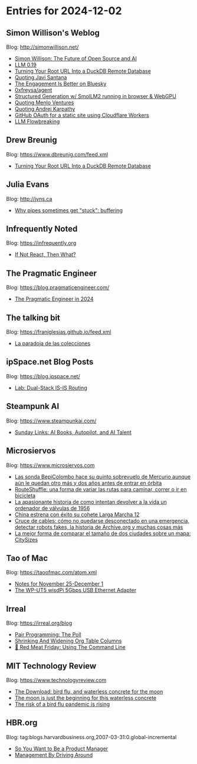 # Entries for 2024-12-02
## Simon Willison's Weblog 
Blog: http://simonwillison.net/ 

- [Simon Willison: The Future of Open Source and AI](https://simonwillison.net/2024/Dec/2/the-future-of-open-source-and-ai/#atom-everything)
- [LLM 0.19](https://simonwillison.net/2024/Dec/1/llm-019/#atom-everything)
- [Turning Your Root URL Into a DuckDB Remote Database](https://simonwillison.net/2024/Dec/1/turning-your-root-url-into-a-duckdb-remote-database/#atom-everything)
- [Quoting Javi Santana](https://simonwillison.net/2024/Dec/1/javi-santana/#atom-everything)
- [The Engagement Is Better on Bluesky](https://simonwillison.net/2024/Nov/30/the-engagement-is-better-on-bluesky/#atom-everything)
- [0xfreysa/agent](https://simonwillison.net/2024/Nov/29/0xfreysaagent/#atom-everything)
- [Structured Generation w/ SmolLM2 running in browser & WebGPU](https://simonwillison.net/2024/Nov/29/structured-generation-smollm2-webgpu/#atom-everything)
- [Quoting Menlo Ventures](https://simonwillison.net/2024/Nov/29/menlo-ventures/#atom-everything)
- [Quoting Andrej Karpathy](https://simonwillison.net/2024/Nov/29/andrej-karpathy/#atom-everything)
- [GitHub OAuth for a static site using Cloudflare Workers](https://simonwillison.net/2024/Nov/29/github-oauth-cloudflare/#atom-everything)
- [LLM Flowbreaking](https://simonwillison.net/2024/Nov/29/llm-flowbreaking/#atom-everything)
## Drew Breunig 
Blog: https://www.dbreunig.com/feed.xml 

- [Turning Your Root URL Into a DuckDB Remote Database](https://www.dbreunig.com/2024/12/01/turning-your-root-url-into-a-duckdb-remote-database.html)
## Julia Evans 
Blog: http://jvns.ca 

- [Why pipes sometimes get "stuck": buffering](https://jvns.ca/blog/2024/11/29/why-pipes-get-stuck-buffering/)
## Infrequently Noted 
Blog: https://infrequently.org 

- [If Not React, Then What?](https://infrequently.org/2024/11/if-not-react-then-what/)
## The Pragmatic Engineer 
Blog: https://blog.pragmaticengineer.com/ 

- [The Pragmatic Engineer in 2024](https://blog.pragmaticengineer.com/the-pragmatic-engineer-in-2024/)
## The talking bit 
Blog: https://franiglesias.github.io/feed.xml 

- [La paradoja de las colecciones](https://franiglesias.github.io/collection-paradox/)
## ipSpace.net Blog Posts 
Blog: https://blog.ipspace.net/ 

- [Lab: Dual-Stack IS-IS Routing](https://blog.ipspace.net/2024/11/isis-dual-stack/?utm_source=atom_feed)
## Steampunk AI 
Blog: https://www.steampunkai.com/ 

- [Sunday Links: AI Books, Autopilot, and AI Talent](https://www.steampunkai.com/sunday-links-ai-books-autopilot-and-ai-talent/)
## Microsiervos 
Blog: https://www.microsiervos.com 

- [Las sonda BepiColombo hace su quinto sobrevuelo de Mercurio aunque aún le quedan otro más y dos años antes de entrar en órbita](https://www.microsiervos.com/archivo/espacio/bepicoilombo-quinto-sobrevuelo-mercurio.html)
- [RouteShuffle: una forma de variar las rutas para caminar, correr o ir en bicicleta](https://www.microsiervos.com/archivo/mundoreal/routeshuffle-variar-rutas-caminar-correr-bicicleta.html)
- [La apasionante historia de como intentan devolver a la vida un ordenador de válvulas de 1956](https://www.microsiervos.com/archivo/ordenadores/devolver-vida-ordenador-valvulas-1956.html)
- [China estrena con éxito su cohete Larga Marcha 12](https://www.microsiervos.com/archivo/espacio/china-strena-exito-cohete-larga-marcha-12.html)
- [Cruce de cables: cómo no quedarse desconectado en una emergencia, detectar robots fakes, la historia de Archive.org y muchas cosas más](https://www.microsiervos.com/archivo/tecnologia/cruce-cables-no-quedarse-desconectado-emergencia-robots-fakes-archive-org.html)
- [La mejor forma de comparar el tamaño de dos ciudades sobre un mapa: CitySizes](https://www.microsiervos.com/archivo/mundoreal/comparar-tamano-ciudades-mapa-citysizes.html)
## Tao of Mac 
Blog: https://taoofmac.com/atom.xml 

- [Notes for November 25-December 1](https://taoofmac.com/space/notes/2024/12/01/1630)
- [The WP-UT5 wisdPi 5Gbps USB Ethernet Adapter](https://taoofmac.com/space/blog/2024/11/30/1700)
## Irreal 
Blog: https://irreal.org/blog 

- [Pair Programming: The Poll](https://irreal.org/blog/?p=12614)
- [Shrinking And Widening Org Table Columns](https://irreal.org/blog/?p=12612)
- [🥩 Red Meat Friday: Using The Command Line](https://irreal.org/blog/?p=12610)
## MIT Technology Review 
Blog: https://www.technologyreview.com 

- [The Download: bird flu, and waterless concrete for the moon](https://www.technologyreview.com/2024/11/29/1107566/the-download-bird-flu-and-waterless-concrete-for-the-moon/)
- [The moon is just the beginning for this waterless concrete](https://www.technologyreview.com/2024/11/29/1107536/moon-beginning-waterless-concrete/)
- [The risk of a bird flu pandemic is rising](https://www.technologyreview.com/2024/11/29/1107552/risk-of-bird-flu-pandemic-rising/)
## HBR.org 
Blog: tag:blogs.harvardbusiness.org,2007-03-31:0.global-incremental 

- [So You Want to Be a Product Manager](https://hbr.org/2024/11/so-you-want-to-be-a-product-manager)
- [Management By Driving Around](https://hbr.org/2024/11/management-by-driving-around)